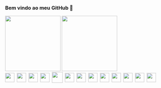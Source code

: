 ### Bem vindo ao meu GitHub 👋

<div>
  <img height="180em" src="https://github-readme-stats.vercel.app/api?username=rangelkohei&show_icons=true&theme=dark"/>
  <img height="180em" src="https://github-readme-stats.vercel.app/api/top-langs/?username=anuraghazra&layout=compact&theme=dark"/>
</div>

<div>
    <img align="center" height="30px" src="https://cdn.jsdelivr.net/gh/devicons/devicon/icons/html5/html5-original.svg"/>&nbsp;
    <img align="center" height="30px" src="https://cdn.jsdelivr.net/gh/devicons/devicon/icons/css3/css3-original.svg"/>&nbsp;
    <img align="center" height="30px" src="https://cdn.jsdelivr.net/gh/devicons/devicon/icons/javascript/javascript-plain.svg"/>&nbsp;
    <img align="center" height="30px" src="https://cdn.jsdelivr.net/gh/devicons/devicon/icons/vuejs/vuejs-original.svg"/>&nbsp;
    <img align="center" height="35px" src="https://cdn.jsdelivr.net/gh/devicons/devicon/icons/php/php-plain.svg"/>&nbsp;
    <img align="center" height="30px" src="aaaaaaaaa"/>&nbsp;
    <img align="center" height="30px" src="aaaaaaaaa"/>&nbsp;
    <img align="center" height="30px" src="aaaaaaaaa"/>&nbsp;
    <img align="center" height="30px" src="aaaaaaaaa"/>&nbsp;
    <img align="center" height="30px" src="aaaaaaaaa"/>&nbsp;
    <img align="center" height="30px" src="aaaaaaaaa"/>&nbsp;
    <img align="center" height="30px" src="aaaaaaaaa"/>&nbsp;
    <img align="center" height="30px" src="aaaaaaaaa"/>&nbsp;
</div>
